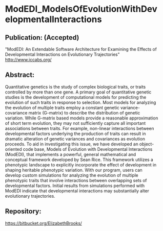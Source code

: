 # ModEDI_ModelsOfEvolutionWithDevelopmentalInteractions

## Publication: (Accepted)
"ModEDI: An Extendable Software Architecture for Examining the Effects of Developmental Interactions on Evolutionary Trajectories"
http://www.iccabs.org/

## Abstract:
Quantitative genetics is the study of complex biological traits, or traits controlled by more than one gene. A primary goal of quantitative genetic studies is the development of computational models for predicting the evolution of such traits in response to selection. Most models for analyzing the evolution of multiple traits employ a constant genetic variance-covariance matrix (G-matrix) to describe the distribution of genetic variation. While G-matrix based models provide a reasonable approximation of short term evolution, they may not sufficiently capture all important associations between traits. For example, non-linear interactions between developmental factors underlying the production of traits can result in dramatic alteration of genetic variances and covariances as evolution proceeds. To aid in investigating this issue, we have developed an object-oriented code base, Models of Evolution with Developmental Interactions (ModEDI), that implements a powerful, general mathematical and conceptual framework developed by Sean Rice. This framework utilizes a phenotypic landscape to explicitly incorporate the effect of development in shaping heritable phenotypic variation. With our program, users can develop custom simulations for analyzing the evolution of multiple phenotypic traits that involve interactions between overlapping sets of developmental factors. Initial results from simulations performed with ModEDI indicate that developmental interactions may substantially alter evolutionary trajectories.

## Repository:
https://bitbucket.org/ElizabethBrooks/
